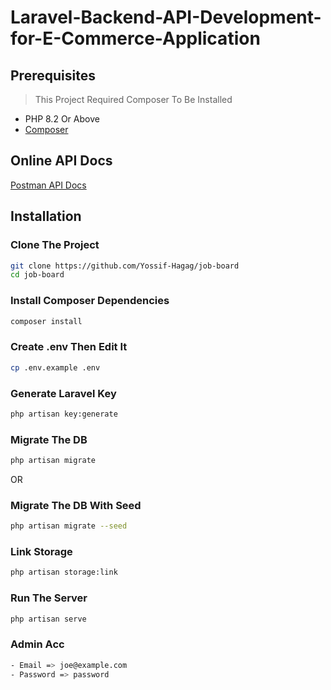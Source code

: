 # Laravel-Backend-API-Development-for-E-Commerce-Application

## Prerequisites
> This Project Required Composer To Be Installed
- PHP 8.2 Or Above 
- [Composer](https://getcomposer.org/)

## Online API Docs
[Postman API Docs](https://documenter.getpostman.com/view/17493797/2sA3kd9HRh)

## Installation

### Clone The Project

```bash
git clone https://github.com/Yossif-Hagag/job-board
cd job-board
```

### Install Composer Dependencies

```bash
composer install

```

### Create .env Then Edit It

```bash
cp .env.example .env
```

### Generate Laravel Key 

```bash
php artisan key:generate
```

### Migrate The DB 

```bash
php artisan migrate
```

OR

### Migrate The DB With Seed

```bash
php artisan migrate --seed
```

### Link Storage

```bash
php artisan storage:link
```

### Run The Server

```bash
php artisan serve
```

### Admin Acc 
```bash
- Email => joe@example.com
- Password => password
```